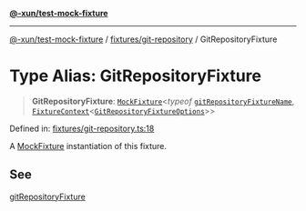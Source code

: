 [**@-xun/test-mock-fixture**](../../../README.md)

***

[@-xun/test-mock-fixture](../../../README.md) / [fixtures/git-repository](../README.md) / GitRepositoryFixture

# Type Alias: GitRepositoryFixture

> **GitRepositoryFixture**: [`MockFixture`](../../../types/fixtures/type-aliases/MockFixture.md)\<*typeof* [`gitRepositoryFixtureName`](../variables/gitRepositoryFixtureName.md), [`FixtureContext`](../../../types/fixtures/type-aliases/FixtureContext.md)\<[`GitRepositoryFixtureOptions`](GitRepositoryFixtureOptions.md)\>\>

Defined in: [fixtures/git-repository.ts:18](https://github.com/Xunnamius/test-utils/blob/00edde0e2bf95c365dcb6b1757d59a8b79b87194/packages/test-mock-fixture/src/fixtures/git-repository.ts#L18)

A [MockFixture](../../../types/fixtures/type-aliases/MockFixture.md) instantiation of this fixture.

## See

[gitRepositoryFixture](../functions/gitRepositoryFixture.md)
